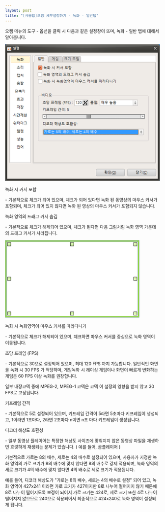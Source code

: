 ```yaml
---
layout: post
title: "[사용법]오캠 세부설정하기 - 녹화 - 일반탭"
---
```


오캠 메뉴의 도구 - 옵션을 클릭 시 다음과 같은 설정창이 뜨며, 녹화 - 일반 탭에 대해서 알아봅니다.

![](/images/tutorial_11_img_1.png)

녹화 시 커서 포함

\- 기본적으로 체크가 되어 있으며, 체크가 되어 있다면 녹화 된 동영상의 마우스 커서가 포함되며, 체크가 되어 있지 않다면 녹화 된 영상의
마우스 커서가 포함되지 않습니다.

녹화 영역의 드래그 커서 숨김

\- 기본적으로 체크가 해제되어 있으며, 체크가 된다면 다음 그림처럼 녹화 영역 가운데의 드래그 커서가 사라집니다.

![](/images/tutorial_11_img_2.png)

녹화 시 녹화영역이 마우스 커서를 따라다니기

\- 기본적으로 체크가 해제되어 있으며, 체크하면 마우스 커서를 중심으로 녹화 영역이 이동됩니다.

  
  
  

초당 프레임 (FPS)

\- 기본적으로 30으로 설정되어 있으며, 최대 120 FPS 까지 가능합니다. 일반적인 화면을 녹화 시 30 FPS 가 적당하며, 게임녹화
시 레이싱 게임이나 화면이 빠르게 변화하는 게임은 60 FPS 이상 녹화를 권장합니다.

일부 내장코덱 중에 MPEG-2, MPEG-1 코덱은 코덱 이 설정의 영향을 받지 않고 30 FPS로 고정됩니다.

키프레임 간격

\- 기본적으로 5로 설정되어 있으며, 키프레임 간격이 5라면 5초마다 키프레임이 생성되고, 1이라면 1초마다, 2라면 2초마다 n이면 n초
마다 키프레임이 생성됩니다.

디코더 해상도 호환성

\- 일부 동영상 플레이어는 특정한 해상도 사이즈에 맞춰지지 않은 동영상 파일을 재생하면 흐릿하게 재생되는 문제가 있습니다. ( 예를 들어,
곰플레이어 )

기본적으로 가로는 8의 배수, 세로는 4의 배수로 설정되어 있으며, 사용자가 지정한 녹화 영역의 가로 크기가 8의 배수에 맞지 않다면 8의
배수로 강제 적용되며, 녹화 영역의 세로 크기가 4의 배수에 맞지 않다면 4의 배수로 세로 크기가 적용됩니다.

예를 들어, 디코더 해상도가 "가로는 8의 배수, 세로는 4의 배수로 설정" 되어 있고, 녹화 영역이 427x241 이라면 가로 크기가
427이지만 8로 나누어 떨어지지 않기 때문에 8로 나누어 떨어지도록 보정이 되어서 가로 크기는 424로, 세로 크기 또한 4로 나누어
떨어지지 않으므로 240으로 적용되어서 최종적으로 424x240로 녹화 영역이 설정되게 됩니다.

